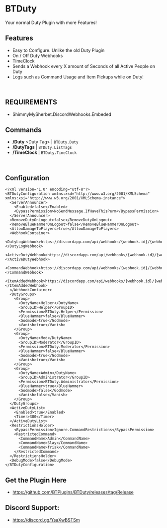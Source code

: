 # BTDuty
Your normal Duty Plugin with more Features!
<br/>
## Features
- Easy to Configure. Unlike the old Duty Plugin
- On / Off Duty Webhooks
- TimeClock
- Sends a Webhook every X amount of Seconds of all Active People on Duty
- Logs such as Command Usage and Item Pickups while on Duty!
<br/>

## REQUIREMENTS
- ShimmyMySherbet.DiscordWebhooks.Embeded

## Commands
- **/Duty** &lt;Duty Tag> | ``BTDuty.Duty``
- **/DutyTags** |  ``BTDuty.ListTags``
- **/TimeClock** | ``BTDuty.TimeClock``
<br />

## Configuration
```
<?xml version="1.0" encoding="utf-8"?>
<BTDutyConfiguration xmlns:xsd="http://www.w3.org/2001/XMLSchema" xmlns:xsi="http://www.w3.org/2001/XMLSchema-instance">
  <ServerAnnouncer>
    <Enabled>false</Enabled>
    <BypassPermission>NoSendMessage.IfHaveThisPerm</BypassPermission>
  </ServerAnnouncer>
  <RemoveDutyOnLogout>false</RemoveDutyOnLogout>
  <RemoveBlueHammerOnLogout>false</RemoveBlueHammerOnLogout>
  <AllowDamageToPlayers>true</AllowDamageToPlayers>
  <WebhookContainer>
    <DutyLogWebhook>https://discordapp.com/api/webhooks/{webhook.id}/{webhook.api}</DutyLogWebhook>
    <ActiveDutyWebhook>https://discordapp.com/api/webhooks/{webhook.id}/{webhook.api}</ActiveDutyWebhook>
    <CommandWebhook>https://discordapp.com/api/webhooks/{webhook.id}/{webhook.api}</CommandWebhook>
    <ItemAddedWebhook>https://discordapp.com/api/webhooks/{webhook.id}/{webhook.api}</ItemAddedWebhook>
  </WebhookContainer>
  <DutyGroups>
    <Group>
      <DutyName>Helper</DutyName>
      <GroupID>Helper</GroupID>
      <Permission>BTDuty.Helper</Permission>
      <BlueHammer>false</BlueHammer>
      <Godmode>true</Godmode>
      <Vanish>true</Vanish>
    </Group>
    <Group>
      <DutyName>Mod</DutyName>
      <GroupID>Moderator</GroupID>
      <Permission>BTDuty.Moderator</Permission>
      <BlueHammer>false</BlueHammer>
      <Godmode>true</Godmode>
      <Vanish>true</Vanish>
    </Group>
    <Group>
      <DutyName>Admin</DutyName>
      <GroupID>Administrator</GroupID>
      <Permission>BTDuty.Administrator</Permission>
      <BlueHammer>true</BlueHammer>
      <Godmode>false</Godmode>
      <Vanish>false</Vanish>
    </Group>
  </DutyGroups>
  <ActiveDutyList>
    <Enabled>true</Enabled>
    <Timer>300</Timer>
  </ActiveDutyList>
  <RestrictionsHolder>
    <BypassPermission>Ignore.CommandRestrictions</BypassPermission>
    <RestrictedCommand>
      <CommandName>Admin</CommandName>
      <CommandName>Slay</CommandName>
      <CommandName>frisk</CommandName>
    </RestrictedCommand>
  </RestrictionsHolder>
  <DebugMode>false</DebugMode>
</BTDutyConfiguration>
```

## Get the Plugin Here
- https://github.com/BTPlugins/BTDuty/releases/tag/Release

## Discord Support: 
- https://discord.gg/YsaXwBSTSm
